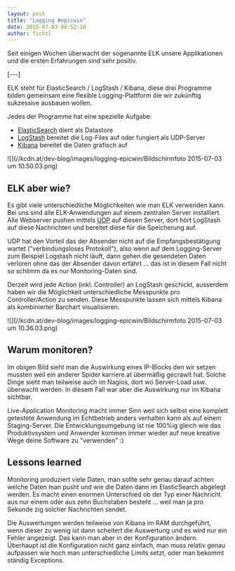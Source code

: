 ```yaml
---
layout: post
title: "Logging #epicwin"
date: 2015-07-03 08:52:10
author: fichtl
---
```

Seit einigen Wochen überwacht der sogenannte ELK unsere Applikationen und die ersten Erfahrungen sind sehr positiv.

[---]

ELK steht für ElasticSearch / LogStash / Kibana, diese drei Programme bilden gemeinsam eine flexible Logging-Plattform die wir zukünftig sukzessive ausbauen wollen.

Jedes der Programme hat eine spezielle Aufgabe: 
* [ElasticSearch](https://www.elastic.co/products/elasticsearch) dient als Datastore
* [LogStash](https://www.elastic.co/products/logstash) bereitet die Log-Files auf oder fungiert als UDP-Server
* [Kibana](https://www.elastic.co/products/kibana) bereitet die Daten grafisch auf

![](//kcdn.at/dev-blog/images/logging-epicwin/Bildschirmfoto 2015-07-03 um 10.50.03.png)

## ELK aber wie?

Es gibt viele unterschiedliche Möglichkeiten wie man ELK verwenden kann. Bei uns sind alle ELK-Anwendungen auf einem zentralen Server installiert. Alle Webserver pushen mittels [UDP](https://de.wikipedia.org/wiki/User_Datagram_Protocol) auf diesen Server, dort hört LogStash auf diese Nachrichten und bereitet diese für die Speicherung auf.

UDP hat den Vorteil das der Absender nicht auf die Empfangsbestätigung wartet ("verbindungsloses Protokoll"), also wenn auf dem Logging-Server zum Beispiel Logstash nicht läuft, dann gehen die gesendeten Daten verloren ohne das der Absender davon erfährt ... das ist in diesem Fall nicht so schlimm da es nur Monitoring-Daten sind. 

Derzeit wird jede Action (inkl. Controller) an LogStash geschickt, ausserdem haben wir die Möglichkeit unterschiedliche Messpunkte pro Controller/Action zu senden. Diese Messpunkte lassen sich mittels Kibana als kombinierter Barchart visualisieren.

![](//kcdn.at/dev-blog/images/logging-epicwin/Bildschirmfoto 2015-07-03 um 10.36.03.png)

## Warum monitoren?

Im obigen Bild sieht man die Auswirkung eines IP-Blocks den wir setzen mussten weil ein anderer Spider karriere.at übermäßig gecrawlt hat. Solche Dinge sieht man teilweise auch im Nagios, dort wo Server-Load usw. überwacht werden. In diesem Fall war aber die Auswirkung nur im Kibana sichtbar.

Live-Application Monitoring macht immer Sinn weil sich selbst eine komplett getestete Anwendung im Echtbetrieb anders verhalten kann als auf einem Staging-Server. Die Entwicklungsumgebung ist nie 100%ig gleich wie das Produktivsystem und Anwender kommen immer wieder auf neue kreative Wege deine Software zu "verwenden" :)

## Lessons learned

Monitoring produziert viele Daten, man sollte sehr genau darauf achten welche Daten man pusht und wie die Daten dann im ElasticSearch abgelegt werden. Es macht einen enormen Unterschied ob der Typ einer Nachricht aus nur einem oder aus zehn Buchstaben besteht ... weil man ja pro Sekunde zig solcher Nachrichten sendet.

Die Auswertungen werden teilweise von Kibana im RAM durchgeführt, wenn dieser zu wenig ist dann scheitert die Auswertung und es wird nur ein Fehler angezeigt. Das kann man aber in der Konfiguration ändern. Überhaupt ist die Konfiguration nicht ganz einfach, man muss relativ genau aufpassen wie hoch man unterschiedliche Limits setzt, oder man bekommt ständig Exceptions.




